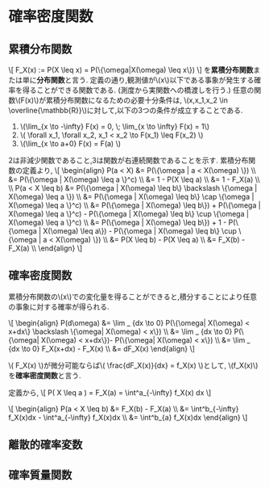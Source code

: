 # 確率密度関数

## 累積分布関数
\\[
	F_X(x) := P(X \leq x) = P(\\{\omega|X(\omega) \leq x\\})
\\]
を**累積分布関数**または単に**分布関数**と言う.
定義の通り,観測値が\\(x\\)以下である事象が発生する確率を得ることができる関数である.
(測度から実関数への橋渡しを行う.)
任意の関数\\(F(x)\\)が累積分布関数になるための必要十分条件は,
\\(x,x_1,x_2 \in \overline{\mathbb{R}}\\)に対して,以下の3つの条件が成立することである.
1. \\(\lim_{x \to -\infty} F(x) = 0, \\; \lim_{x \to \infty} F(x) = 1\\)
1. \\( \forall x_1, \forall x_2, x_1 < x_2 \to F(x_1) \leq F(x_2) \\)
1. \\(\lim_{x \to a+0} F(x) = F(a) \\)

2は非減少関数であること,3は関数が右連続関数であることを示す.
累積分布関数の定義より,
\\[
\begin{align}
P(a < X) &= P(\\{\omega | a < X(\omega) \\}) \\\\
&= P(\\{\omega | X(\omega) \leq a \\}^c) \\\\
&= 1 - P(X \leq a) \\\\
&= 1 - F_X(a) \\\\
\\\\
P(a < X \leq b) &= P(\\{\omega | X(\omega) \leq b\\} \backslash \\{\omega | X(\omega) \leq a \\}) \\\\
&= P(\\{\omega | X(\omega) \leq b\\} \cap \\{\omega | X(\omega) \leq a \\}^c) \\\\
&= P(\\{\omega | X(\omega) \leq b\\}) + P(\\{\omega | X(\omega) \leq a \\}^c) - P(\\{\omega | X(\omega) \leq b\\} \cup \\{\omega | X(\omega) \leq a \\}^c) \\\\
&= P(\\{\omega | X(\omega) \leq b\\}) + 1 - P(\\{\omega | X(\omega) \leq a\\}) - P(\\{\omega | X(\omega) \leq b\\} \cup \\{\omega | a < X(\omega) \\}) \\\\
&= P(X \leq b) - P(X \leq a) \\\\
&= F_X(b) - F_X(a) \\\\
\end{align}
\\]

## 確率密度関数
累積分布関数の\\(x\\)での変化量を得ることができると,積分することにより任意の事象に対する確率が得られる.

\\[
\begin{align}
P(d\omega) &= \lim _ {dx \to 0} P(\\{\omega| X(\omega) < x+dx\\} \backslash \\{\omega| X(\omega) < x\\}) \\\\
&= \lim _ {dx \to 0} P(\\{\omega| X(\omega) < x+dx\\})- P(\\{\omega| X(\omega) < x\\}) \\\\
&= \lim _ {dx \to 0} F_X(x+dx) - F_X(x) \\\\
&= dF_X(x)
\end{align}
\\]

\\( F_X(x) \\)が微分可能ならば\\( \frac{dF_X(x)}{dx} = f_X(x) \\)として,&nbsp;\\(f_X(x)\\)を**確率密度関数**と言う.

定義から,
\\[
P( X \leq a ) = F_X(a) = \int^a_{-\infty} f_X(x) dx
\\]

\\[
\begin{align}
P(a < X \leq b) &= F_X(b) - F_X(a) \\\\
	&= \int^b_{-\infty} f_X(x)dx - \int^a_{-\infty} f_X(x)dx \\\\
	&= \int^b_{a} f_X(x)dx
\end{align}
\\]

## 離散的確率変数

## 確率質量関数
